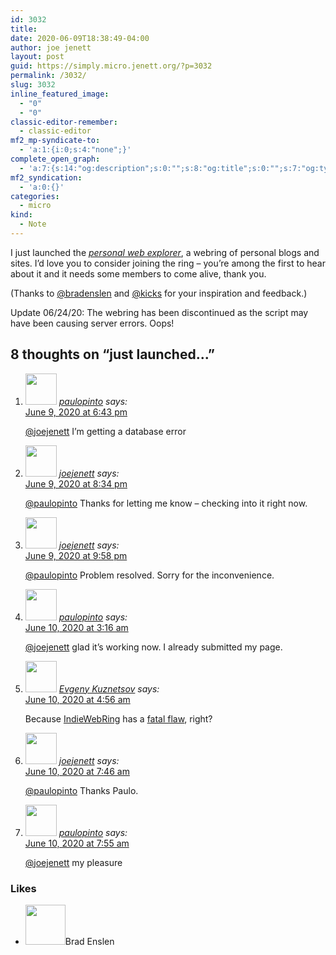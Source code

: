 ```yaml
---
id: 3032
title: 
date: 2020-06-09T18:38:49-04:00
author: joe jenett
layout: post
guid: https://simply.micro.jenett.org/?p=3032
permalink: /3032/
slug: 3032
inline_featured_image:
  - "0"
  - "0"
classic-editor-remember:
  - classic-editor
mf2_mp-syndicate-to:
  - 'a:1:{i:0;s:4:"none";}'
complete_open_graph:
  - 'a:7:{s:14:"og:description";s:0:"";s:8:"og:title";s:0:"";s:7:"og:type";s:0:"";s:12:"twitter:card";s:7:"summary";s:15:"twitter:creator";s:0:"";s:19:"twitter:description";s:0:"";s:8:"og:image";s:0:"";}'
mf2_syndication:
  - 'a:0:{}'
categories:
  - micro
kind:
  - Note
---
```

<p>I just launched the <a title="i.webthings’ personal web explorer" href="https://iwebthings.jenett.org/ring/"><em>personal web explorer</em></a>, a webring of personal blogs and sites. I’d love you to consider joining the ring – you’re among the first to hear about it and it needs some members to come alive, thank you.</p>
<p>(Thanks to <a href="https://micro.blog/bradenslen" title="">@bradenslen</a> and <a href="https://micro.blog/kicks" title="">@kicks</a> for your inspiration and feedback.)</p>
<p>Update 06/24/20: The webring has been discontinued as the script may have been causing server errors. Oops!</p>

<h2 id="comments-title">8 thoughts on “<span>just launched...</span>”		</h2>


<ol class="commentlist">
<li class="comment even thread-even depth-1 u-comment h-cite h-entry p-comment" id="li-comment-467">
<article id="comment-467" class="comment " itemprop="comment" itemscope="" itemtype="http://schema.org/Comment">
<footer>
<address class="comment-author p-author author vcard hcard h-card" itemprop="creator" itemscope="" itemtype="http://schema.org/Person">
<img alt="" src="https://micro.blog/paulopinto/avatar.jpg" srcset="https://micro.blog/paulopinto/avatar.jpg 2x" class="avatar avatar-50 photo avatar-default local-avatar u-photo" itemprop="image" loading="lazy" width="50" height="50">				<cite class="fn p-name" itemprop="name"><a href="https://micro.blog/paulopinto" rel="external nofollow ugc" class="u-url url">paulopinto</a></cite> <span class="says">says:</span>					</address>
<!-- .comment-author .vcard -->

<div class="comment-meta commentmetadata">
<a href="https://micro.blog/paulopinto/9783800"><time class="updated published dt-updated dt-published" datetime="2020-06-09T18:43:00-04:00" itemprop="datePublished dateModified dateCreated">
June 9, 2020 at 6:43 pm						</time></a>
</div>
<!-- .comment-meta .commentmetadata -->
</footer>

<div class="comment-content e-content p-summary p-name" itemprop="text name description">
<p><a href="https://micro.blog/joejenett" rel="nofollow ugc">@joejenett</a> I’m getting a database error</p>
</div>

<div class="reply">
</div>
<!-- .reply -->
</article><!-- #comment-## -->
</li>
<!-- #comment-## -->
<li class="comment odd alt thread-odd thread-alt depth-1 u-comment h-cite h-entry p-comment" id="li-comment-468">
<article id="comment-468" class="comment " itemprop="comment" itemscope="" itemtype="http://schema.org/Comment">
<footer>
<address class="comment-author p-author author vcard hcard h-card" itemprop="creator" itemscope="" itemtype="http://schema.org/Person">
<img alt="" src="https://micro.blog/joejenett/avatar.jpg" srcset="https://micro.blog/joejenett/avatar.jpg 2x" class="avatar avatar-50 photo avatar-default local-avatar u-photo" itemprop="image" loading="lazy" width="50" height="50">				<cite class="fn p-name" itemprop="name"><a href="https://micro.blog/joejenett" rel="external nofollow ugc" class="u-url url">joejenett</a></cite> <span class="says">says:</span>					</address>
<!-- .comment-author .vcard -->

<div class="comment-meta commentmetadata">
<a href="https://micro.blog/joejenett/9783993"><time class="updated published dt-updated dt-published" datetime="2020-06-09T20:34:08-04:00" itemprop="datePublished dateModified dateCreated">
June 9, 2020 at 8:34 pm						</time></a>
</div>
<!-- .comment-meta .commentmetadata -->
</footer>

<div class="comment-content e-content p-summary p-name" itemprop="text name description">
<p><a href="https://micro.blog/paulopinto" rel="nofollow ugc">@paulopinto</a> Thanks for letting me know – checking into  it right now.</p>
</div>

<div class="reply">
</div>
<!-- .reply -->
</article><!-- #comment-## -->
</li>
<!-- #comment-## -->
<li class="comment even thread-even depth-1 u-comment h-cite h-entry p-comment" id="li-comment-469">
<article id="comment-469" class="comment " itemprop="comment" itemscope="" itemtype="http://schema.org/Comment">
<footer>
<address class="comment-author p-author author vcard hcard h-card" itemprop="creator" itemscope="" itemtype="http://schema.org/Person">
<img alt="" src="https://micro.blog/joejenett/avatar.jpg" srcset="https://micro.blog/joejenett/avatar.jpg 2x" class="avatar avatar-50 photo avatar-default local-avatar u-photo" itemprop="image" loading="lazy" width="50" height="50">				<cite class="fn p-name" itemprop="name"><a href="https://micro.blog/joejenett" rel="external nofollow ugc" class="u-url url">joejenett</a></cite> <span class="says">says:</span>					</address>
<!-- .comment-author .vcard -->

<div class="comment-meta commentmetadata">
<a href="https://micro.blog/joejenett/9784249"><time class="updated published dt-updated dt-published" datetime="2020-06-09T21:58:54-04:00" itemprop="datePublished dateModified dateCreated">
June 9, 2020 at 9:58 pm						</time></a>
</div>
<!-- .comment-meta .commentmetadata -->
</footer>

<div class="comment-content e-content p-summary p-name" itemprop="text name description">
<p><a href="https://micro.blog/paulopinto" rel="nofollow ugc">@paulopinto</a> Problem resolved. Sorry for the inconvenience.</p>
</div>

<div class="reply">
</div>
<!-- .reply -->
</article><!-- #comment-## -->
</li>
<!-- #comment-## -->
<li class="comment odd alt thread-odd thread-alt depth-1 u-comment h-cite h-entry p-comment" id="li-comment-470">
<article id="comment-470" class="comment " itemprop="comment" itemscope="" itemtype="http://schema.org/Comment">
<footer>
<address class="comment-author p-author author vcard hcard h-card" itemprop="creator" itemscope="" itemtype="http://schema.org/Person">
<img alt="" src="https://micro.blog/paulopinto/avatar.jpg" srcset="https://micro.blog/paulopinto/avatar.jpg 2x" class="avatar avatar-50 photo avatar-default local-avatar u-photo" itemprop="image" loading="lazy" width="50" height="50">				<cite class="fn p-name" itemprop="name"><a href="https://micro.blog/paulopinto" rel="external nofollow ugc" class="u-url url">paulopinto</a></cite> <span class="says">says:</span>					</address>
<!-- .comment-author .vcard -->

<div class="comment-meta commentmetadata">
<a href="https://micro.blog/paulopinto/9784790"><time class="updated published dt-updated dt-published" datetime="2020-06-10T03:16:43-04:00" itemprop="datePublished dateModified dateCreated">
June 10, 2020 at 3:16 am						</time></a>
</div>
<!-- .comment-meta .commentmetadata -->
</footer>

<div class="comment-content e-content p-summary p-name" itemprop="text name description">
<p><a href="https://micro.blog/joejenett" rel="nofollow ugc">@joejenett</a> glad it’s working now. I already submitted my page.</p>
</div>

<div class="reply">
</div>
<!-- .reply -->
</article><!-- #comment-## -->
</li>
<!-- #comment-## -->
<li class="comment even thread-even depth-1 u-comment h-cite h-entry p-comment" id="li-comment-471">
<article id="comment-471" class="comment " itemprop="comment" itemscope="" itemtype="http://schema.org/Comment">
<footer>
<address class="comment-author p-author author vcard hcard h-card" itemprop="creator" itemscope="" itemtype="http://schema.org/Person">
<img alt="" src="https://evgenykuznetsov.org/img/avatar.jpg" srcset="https://evgenykuznetsov.org/img/avatar.jpg 2x" class="avatar avatar-50 photo avatar-default local-avatar u-photo" itemprop="image" loading="lazy" width="50" height="50">				<cite class="fn p-name" itemprop="name"><a href="https://evgenykuznetsov.org/" rel="external nofollow ugc" class="u-url url">Evgeny Kuznetsov</a></cite> <span class="says">says:</span>					</address>
<!-- .comment-author .vcard -->

<div class="comment-meta commentmetadata">
<a href="https://evgenykuznetsov.org/en/reactions/2020/42-iwr-fatal-flaw/"><time class="updated published dt-updated dt-published" datetime="2020-06-10T04:56:05-04:00" itemprop="datePublished dateModified dateCreated">
June 10, 2020 at 4:56 am						</time></a>
</div>
<!-- .comment-meta .commentmetadata -->
</footer>

<div class="comment-content e-content p-summary p-name" itemprop="text name description">
<p>Because <a href="https://indieweb.org/indiewebring" rel="nofollow ugc">IndieWebRing</a> has a <a href="https://www.drdobbs.com/windows/a-brief-history-of-windows-programming-r/225701475" rel="nofollow ugc">fatal flaw</a>, right?</p>
</div>

<div class="reply">
</div>
<!-- .reply -->
</article><!-- #comment-## -->
</li>
<!-- #comment-## -->
<li class="comment odd alt thread-odd thread-alt depth-1 u-comment h-cite h-entry p-comment" id="li-comment-472">
<article id="comment-472" class="comment " itemprop="comment" itemscope="" itemtype="http://schema.org/Comment">
<footer>
<address class="comment-author p-author author vcard hcard h-card" itemprop="creator" itemscope="" itemtype="http://schema.org/Person">
<img alt="" src="https://micro.blog/joejenett/avatar.jpg" srcset="https://micro.blog/joejenett/avatar.jpg 2x" class="avatar avatar-50 photo avatar-default local-avatar u-photo" itemprop="image" loading="lazy" width="50" height="50">				<cite class="fn p-name" itemprop="name"><a href="https://micro.blog/joejenett" rel="external nofollow ugc" class="u-url url">joejenett</a></cite> <span class="says">says:</span>					</address>
<!-- .comment-author .vcard -->

<div class="comment-meta commentmetadata">
<a href="https://micro.blog/joejenett/9785258"><time class="updated published dt-updated dt-published" datetime="2020-06-10T07:46:06-04:00" itemprop="datePublished dateModified dateCreated">
June 10, 2020 at 7:46 am						</time></a>
</div>
<!-- .comment-meta .commentmetadata -->
</footer>

<div class="comment-content e-content p-summary p-name" itemprop="text name description">
<p><a href="https://micro.blog/paulopinto" rel="nofollow ugc">@paulopinto</a> Thanks Paulo.</p>
</div>

<div class="reply">
</div>
<!-- .reply -->
</article><!-- #comment-## -->
</li>
<!-- #comment-## -->
<li class="comment even thread-even depth-1 u-comment h-cite h-entry p-comment" id="li-comment-473">
<article id="comment-473" class="comment " itemprop="comment" itemscope="" itemtype="http://schema.org/Comment">
<footer>
<address class="comment-author p-author author vcard hcard h-card" itemprop="creator" itemscope="" itemtype="http://schema.org/Person">
<img alt="" src="https://micro.blog/paulopinto/avatar.jpg" srcset="https://micro.blog/paulopinto/avatar.jpg 2x" class="avatar avatar-50 photo avatar-default local-avatar u-photo" itemprop="image" loading="lazy" width="50" height="50">				<cite class="fn p-name" itemprop="name"><a href="https://micro.blog/paulopinto" rel="external nofollow ugc" class="u-url url">paulopinto</a></cite> <span class="says">says:</span>					</address>
<!-- .comment-author .vcard -->

<div class="comment-meta commentmetadata">
<a href="https://micro.blog/paulopinto/9785289"><time class="updated published dt-updated dt-published" datetime="2020-06-10T07:55:17-04:00" itemprop="datePublished dateModified dateCreated">
June 10, 2020 at 7:55 am						</time></a>
</div>
<!-- .comment-meta .commentmetadata -->
</footer>

<div class="comment-content e-content p-summary p-name" itemprop="text name description">
<p><a href="https://micro.blog/joejenett" rel="nofollow ugc">@joejenett</a> my pleasure</p>
</div>

<div class="reply">
</div>
<!-- .reply -->
</article><!-- #comment-## -->
</li>
<!-- #comment-## -->
</ol>
<div class="likes">
<h3>Likes</h3>
<ul class="mention-list linkback-like"><li class="webmention odd alt thread-odd thread-alt depth-1 linkback-like-single u-like h-cite h-entry p-comment comment" id="comment-474">
<span class="p-author h-card"><a class="u-url" title="Brad Enslen liked this note on twitter.com." href="https://twitter.com/bradenslen"><img alt="" src="https://pbs.twimg.com/profile_images/84617460/mo128.gif" srcset="https://pbs.twimg.com/profile_images/84617460/mo128.gif 2x" class="avatar avatar-64 photo avatar-default local-avatar u-photo" itemprop="image" loading="lazy" width="64" height="64"></a><span class="hide-name p-name">Brad Enslen</span></span><a class="u-url __mPS2id" href="https://twitter.com/joejenett/status/1270485577029255168#favorited-by-22272829"></a>
</li></ul></div>